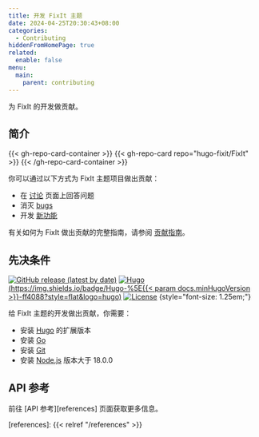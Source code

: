 ```yaml
---
title: 开发 FixIt 主题
date: 2024-04-25T20:30:43+08:00
categories:
  - Contributing
hiddenFromHomePage: true
related:
  enable: false
menu:
  main:
    parent: contributing
---
```


为 FixIt 的开发做贡献。

<!--more-->

## 简介

{{< gh-repo-card-container >}}
  {{< gh-repo-card repo="hugo-fixit/FixIt" >}}
{{< /gh-repo-card-container >}}

你可以通过以下方式为 FixIt 主题项目做出贡献：

- 在 [讨论][discussions] 页面上回答问题
- 消灭 [bugs][bugs]
- 开发 [新功能][features]

有关如何为 FixIt 做出贡献的完整指南，请参阅 [贡献指南][contribution-guide]。

## 先决条件

[![GitHub release (latest by date)](https://img.shields.io/github/v/release/hugo-fixit/FixIt?style=flat)](https://github.com/hugo-fixit/FixIt/releases)
[![Hugo](https://img.shields.io/badge/Hugo-%5E{{< param docs.minHugoVersion >}}-ff4088?style=flat&logo=hugo)](https://gohugo.io/)
[![License](https://img.shields.io/github/license/hugo-fixit/FixIt?style=flat)](https://github.com/hugo-fixit/FixIt/blob/master/LICENSE)
{style="font-size: 1.25em;"}

给 FixIt 主题的开发做出贡献，你需要：

- 安装 [Hugo][hugo] 的扩展版本
- 安装 [Go][go]
- 安装 [Git][git]
- 安装 [Node.js][node] 版本大于 18.0.0

## API 参考
<!-- markdownlint-disable-file reference-links-images -->
前往 [API 参考][references] 页面获取更多信息。

<!-- link reference definition -->
[discussions]: https://github.com/orgs/hugo-fixit/discussions
[bugs]: https://github.com/hugo-fixit/FixIt/issues?q=is%3Aopen+is%3Aissue+label%3Abug
[features]: https://github.com/hugo-fixit/FixIt/issues?q=is%3Aopen+is%3Aissue+label%3Aenhancement
[contribution-guide]: https://github.com/hugo-fixit/FixIt/blob/master/CONTRIBUTING.md
[hugo]: https://gohugo.io/installation/
[go]: https://go.dev/doc/install
[git]: https://git-scm.com/book/en/v2/Getting-Started-Installing-Git
[node]: https://nodejs.org/en/download/
[references]: {{< relref "/references" >}}
